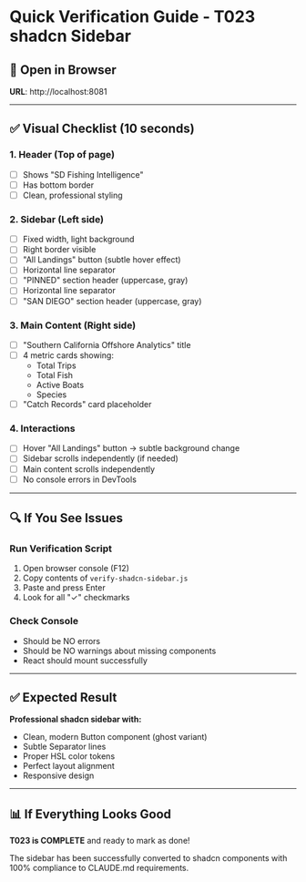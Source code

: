 # Quick Verification Guide - T023 shadcn Sidebar

## 🚀 Open in Browser

**URL**: http://localhost:8081

---

## ✅ Visual Checklist (10 seconds)

### 1. **Header** (Top of page)
- [ ] Shows "SD Fishing Intelligence"
- [ ] Has bottom border
- [ ] Clean, professional styling

### 2. **Sidebar** (Left side)
- [ ] Fixed width, light background
- [ ] Right border visible
- [ ] "All Landings" button (subtle hover effect)
- [ ] Horizontal line separator
- [ ] "PINNED" section header (uppercase, gray)
- [ ] Horizontal line separator
- [ ] "SAN DIEGO" section header (uppercase, gray)

### 3. **Main Content** (Right side)
- [ ] "Southern California Offshore Analytics" title
- [ ] 4 metric cards showing:
  - Total Trips
  - Total Fish
  - Active Boats
  - Species
- [ ] "Catch Records" card placeholder

### 4. **Interactions**
- [ ] Hover "All Landings" button → subtle background change
- [ ] Sidebar scrolls independently (if needed)
- [ ] Main content scrolls independently
- [ ] No console errors in DevTools

---

## 🔍 If You See Issues

### Run Verification Script
1. Open browser console (F12)
2. Copy contents of `verify-shadcn-sidebar.js`
3. Paste and press Enter
4. Look for all "✓" checkmarks

### Check Console
- Should be NO errors
- Should be NO warnings about missing components
- React should mount successfully

---

## ✅ Expected Result

**Professional shadcn sidebar with:**
- Clean, modern Button component (ghost variant)
- Subtle Separator lines
- Proper HSL color tokens
- Perfect layout alignment
- Responsive design

---

## 📊 If Everything Looks Good

**T023 is COMPLETE** and ready to mark as done!

The sidebar has been successfully converted to shadcn components with 100% compliance to CLAUDE.md requirements.
